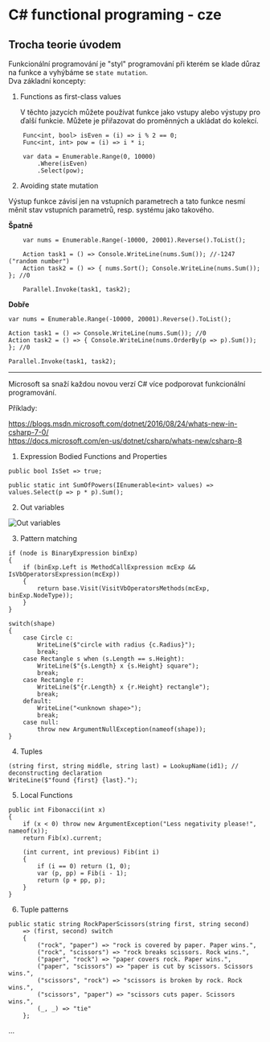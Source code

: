 # C# functional programing - cze

## Trocha teorie úvodem

Funkcionální programování je "styl" programování při kterém se klade důraz na funkce a vyhýbáme se `state mutation`.  
Dva základní koncepty:
1. Functions as first-class values

    V těchto jazycích můžete používat funkce jako vstupy alebo výstupy pro ďalší funkcie. Můžete je přiřazovat do proměnných a ukládat do kolekcí.
```
    Func<int, bool> isEven = (i) => i % 2 == 0;
    Func<int, int> pow = (i) => i * i;

    var data = Enumerable.Range(0, 10000)
        .Where(isEven)
        .Select(pow);
```
2. Avoiding state mutation

Výstup funkce závisí jen na vstupních parametrech a tato funkce nesmí měnit stav vstupních parametrů, resp. systému jako takového.

**Špatně**

```
    var nums = Enumerable.Range(-10000, 20001).Reverse().ToList();

    Action task1 = () => Console.WriteLine(nums.Sum()); //-1247 ("random number")
    Action task2 = () => { nums.Sort(); Console.WriteLine(nums.Sum()); }; //0

    Parallel.Invoke(task1, task2);
```
**Dobře**
```
var nums = Enumerable.Range(-10000, 20001).Reverse().ToList();

Action task1 = () => Console.WriteLine(nums.Sum()); //0
Action task2 = () => { Console.WriteLine(nums.OrderBy(p => p).Sum()); }; //0

Parallel.Invoke(task1, task2);
```

----
Microsoft sa snaží každou novou verzí C# více podporovat funkcionální programování.

Příklady:

https://blogs.msdn.microsoft.com/dotnet/2016/08/24/whats-new-in-csharp-7-0/  
https://docs.microsoft.com/en-us/dotnet/csharp/whats-new/csharp-8

1. Expression Bodied Functions and Properties
```
public bool IsSet => true;

public static int SumOfPowers(IEnumerable<int> values) => values.Select(p => p * p).Sum();
```
2. Out variables

![Out variables](https://pbs.twimg.com/media/DIdkzaJXYAAWLEG.jpg)

3. Pattern matching
```
if (node is BinaryExpression binExp)
{
    if (binExp.Left is MethodCallExpression mcExp && IsVbOperatorsExpression(mcExp))
    {
        return base.Visit(VisitVbOperatorsMethods(mcExp, binExp.NodeType));
    }
}
```

```
switch(shape)
{
    case Circle c:
        WriteLine($"circle with radius {c.Radius}");
        break;
    case Rectangle s when (s.Length == s.Height):
        WriteLine($"{s.Length} x {s.Height} square");
        break;
    case Rectangle r:
        WriteLine($"{r.Length} x {r.Height} rectangle");
        break;
    default:
        WriteLine("<unknown shape>");
        break;
    case null:
        throw new ArgumentNullException(nameof(shape));
}
```
4. Tuples
```
(string first, string middle, string last) = LookupName(id1); // deconstructing declaration
WriteLine($"found {first} {last}.");
```
5. Local Functions
```
public int Fibonacci(int x)
{
    if (x < 0) throw new ArgumentException("Less negativity please!", nameof(x));
    return Fib(x).current;

    (int current, int previous) Fib(int i)
    {
        if (i == 0) return (1, 0);
        var (p, pp) = Fib(i - 1);
        return (p + pp, p);
    }
}
```

6. Tuple patterns
```
public static string RockPaperScissors(string first, string second)
    => (first, second) switch
    {
        ("rock", "paper") => "rock is covered by paper. Paper wins.",
        ("rock", "scissors") => "rock breaks scissors. Rock wins.",
        ("paper", "rock") => "paper covers rock. Paper wins.",
        ("paper", "scissors") => "paper is cut by scissors. Scissors wins.",
        ("scissors", "rock") => "scissors is broken by rock. Rock wins.",
        ("scissors", "paper") => "scissors cuts paper. Scissors wins.",
        (_, _) => "tie"
    };
```

...
